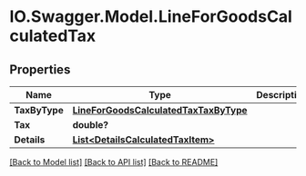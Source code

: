 # IO.Swagger.Model.LineForGoodsCalculatedTax
## Properties

Name | Type | Description | Notes
------------ | ------------- | ------------- | -------------
**TaxByType** | [**LineForGoodsCalculatedTaxTaxByType**](LineForGoodsCalculatedTaxTaxByType.md) |  | [optional] 
**Tax** | **double?** |  | [optional] 
**Details** | [**List&lt;DetailsCalculatedTaxItem&gt;**](DetailsCalculatedTaxItem.md) |  | [optional] 

[[Back to Model list]](../README.md#documentation-for-models) [[Back to API list]](../README.md#documentation-for-api-endpoints) [[Back to README]](../README.md)

